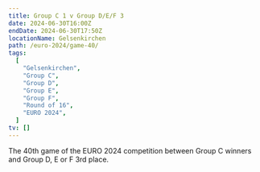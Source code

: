```yaml
---
title: Group C 1 v Group D/E/F 3
date: 2024-06-30T16:00Z
endDate: 2024-06-30T17:50Z
locationName: Gelsenkirchen
path: /euro-2024/game-40/
tags:
  [
    "Gelsenkirchen",
    "Group C",
    "Group D",
    "Group E",
    "Group F",
    "Round of 16",
    "EURO 2024",
  ]
tv: []
---
```


The 40th game of the EURO 2024 competition between Group C winners and Group D, E or F 3rd place.
